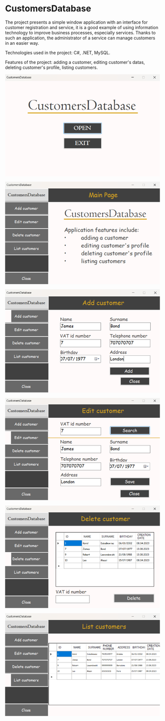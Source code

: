 # CustomersDatabase
The project presents a simple window application with an interface for customer registration and service, it is a good example of using information technology to improve business processes, especially services. Thanks to such an application, the administrator of a service can manage customers in an easier way.

Technologies used in the project: C#, .NET, MySQL.

Features of the project: adding a customer, editing customer's datas, deleting customer's profile, listing customers.

![Welcome Page](https://github.com/karoldziadkowiec/CustomersDatabase/blob/master/photos/11.png)

![Main Page](https://github.com/karoldziadkowiec/CustomersDatabase/blob/master/photos/22.png)

![Adding Page](https://github.com/karoldziadkowiec/CustomersDatabase/blob/master/photos/33.png)

![Editing Profile Page](https://github.com/karoldziadkowiec/CustomersDatabase/blob/master/photos/44.png)

![Listing Page](https://github.com/karoldziadkowiec/CustomersDatabase/blob/master/photos/55.png)

![Deleting Visit Page](https://github.com/karoldziadkowiec/CustomersDatabase/blob/master/photos/66.png)
